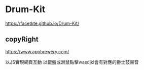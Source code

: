 # Drum-Kit
https://facetkte.github.io/Drum-Kit/

## copyRight
https://www.appbrewery.com/

以JS實現網頁互動
以鍵盤或滑鼠點擊wasdjkl會有對應的爵士鼓聲音
